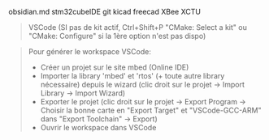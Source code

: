 obsidian.md
stm32cubeIDE
git
kicad
freecad
XBee XCTU

>VSCode (SI pas de kit actif, Ctrl+Shift+P "CMake: Select a kit" ou "CMake: Configure" si la 1ère option n'est pas dispo)

>Pour générer le workspace VSCode: 
>- Créer un projet sur le site mbed (Online IDE) 
>- Importer la library 'mbed' et 'rtos' (+ toute autre library nécessaire) depuis le wizard (clic droit sur le projet -> Import Library -> Import Wizard) 
>- Exporter le projet (clic droit sur le projet -> Export Program -> Choisir la bonne carte en "Export Target" et "VSCode-GCC-ARM" dans "Export Toolchain" -> Export)
>- Ouvrir le workspace dans VSCode

